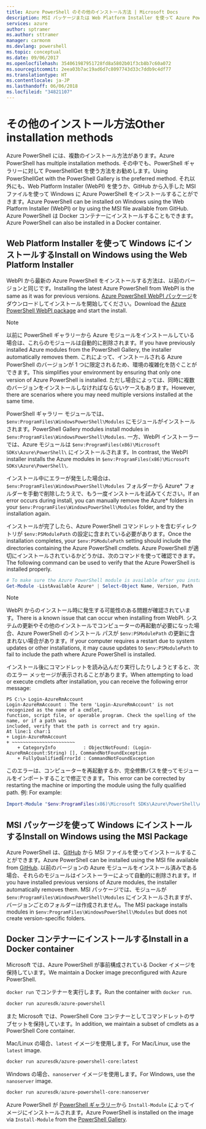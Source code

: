 ```yaml
---
title: Azure PowerShell のその他のインストール方法 | Microsoft Docs
description: MSI パッケージまたは Web Platform Installer を使って Azure PowerShell をインストールする方法について説明します。
services: azure
author: sptramer
ms.author: sttramer
manager: carmonm
ms.devlang: powershell
ms.topic: conceptual
ms.date: 09/06/2017
ms.openlocfilehash: 354061987951728fd8a5802b01f3cb8b7c60a072
ms.sourcegitcommit: 2eea03b7ac19ad6d7c8097743d33c7ddb9c4df77
ms.translationtype: HT
ms.contentlocale: ja-JP
ms.lasthandoff: 06/06/2018
ms.locfileid: "34821107"
---
```

# <a name="other-installation-methods"></a><span data-ttu-id="537a6-103">その他のインストール方法</span><span class="sxs-lookup"><span data-stu-id="537a6-103">Other installation methods</span></span>

<span data-ttu-id="537a6-104">Azure PowerShell には、複数のインストール方法があります。</span><span class="sxs-lookup"><span data-stu-id="537a6-104">Azure PowerShell has multiple installation methods.</span></span> <span data-ttu-id="537a6-105">その中でも、PowerShell ギャラリーに対して PowerShellGet を使う方法をお勧めします。</span><span class="sxs-lookup"><span data-stu-id="537a6-105">Using PowerShellGet with the PowerShell Gallery is the preferred method.</span></span> <span data-ttu-id="537a6-106">それ以外にも、Web Platform Installer (WebPI) を使うか、GitHub から入手した MSI ファイルを使って Windows に Azure PowerShell をインストールすることができます。</span><span class="sxs-lookup"><span data-stu-id="537a6-106">Azure PowerShell can be installed on Windows using the Web Platform Installer (WebPI) or by using the MSI file available from GitHub.</span></span> <span data-ttu-id="537a6-107">Azure PowerShell は Docker コンテナーにインストールすることもできます。</span><span class="sxs-lookup"><span data-stu-id="537a6-107">Azure PowerShell can also be installed in a Docker container.</span></span>

## <a name="install-on-windows-using-the-web-platform-installer"></a><span data-ttu-id="537a6-108">Web Platform Installer を使って Windows にインストールする</span><span class="sxs-lookup"><span data-stu-id="537a6-108">Install on Windows using the Web Platform Installer</span></span>

<span data-ttu-id="537a6-109">WebPI から最新の Azure PowerShell をインストールする方法は、以前のバージョンと同じです。</span><span class="sxs-lookup"><span data-stu-id="537a6-109">Installing the latest Azure PowerShell from WebPI is the same as it was for previous versions.</span></span>
<span data-ttu-id="537a6-110">[Azure PowerShell WebPI パッケージ](http://aka.ms/webpi-azps)をダウンロードしてインストールを開始してください。</span><span class="sxs-lookup"><span data-stu-id="537a6-110">Download the [Azure PowerShell WebPI package](http://aka.ms/webpi-azps) and start the install.</span></span>

> [!NOTE]
> <span data-ttu-id="537a6-111">以前に PowerShell ギャラリーから Azure モジュールをインストールしている場合は、これらのモジュールは自動的に削除されます。</span><span class="sxs-lookup"><span data-stu-id="537a6-111">If you have previously installed Azure modules from the PowerShell Gallery, the installer automatically removes them.</span></span> <span data-ttu-id="537a6-112">これによって、インストールされる Azure PowerShell のバージョンが 1 つに限定されるため、環境の複雑化を防ぐことができます。</span><span class="sxs-lookup"><span data-stu-id="537a6-112">This simplifies your environment by ensuring that only one version of Azure PowerShell is installed.</span></span> <span data-ttu-id="537a6-113">ただし場合によっては、同時に複数のバージョンをインストールしなければならないケースもあります。</span><span class="sxs-lookup"><span data-stu-id="537a6-113">However, there are scenarios where you may need multiple versions installed at the same time.</span></span>
>
> <span data-ttu-id="537a6-114">PowerShell ギャラリー モジュールでは、`$env:ProgramFiles\WindowsPowerShell\Modules` にモジュールがインストールされます。</span><span class="sxs-lookup"><span data-stu-id="537a6-114">PowerShell Gallery modules install modules in `$env:ProgramFiles\WindowsPowerShell\Modules`.</span></span> <span data-ttu-id="537a6-115">一方、WebPI インストーラーでは、Azure モジュールは `$env:ProgramFiles(x86)\Microsoft SDKs\Azure\PowerShell\` にインストールされます。</span><span class="sxs-lookup"><span data-stu-id="537a6-115">In contrast, the WebPI installer installs the Azure modules in `$env:ProgramFiles(x86)\Microsoft SDKs\Azure\PowerShell\`.</span></span>
>
> <span data-ttu-id="537a6-116">インストール中にエラーが発生した場合は、`$env:ProgramFiles\WindowsPowerShell\Modules` フォルダーから Azure\* フォルダーを手動で削除したうえで、もう一度インストールを試みてください。</span><span class="sxs-lookup"><span data-stu-id="537a6-116">If an error occurs during install, you can manually remove the Azure\* folders in your `$env:ProgramFiles\WindowsPowerShell\Modules` folder, and try the installation again.</span></span>

<span data-ttu-id="537a6-117">インストールが完了したら、Azure PowerShell コマンドレットを含むディレクトリが `$env:PSModulePath` の設定に含まれている必要があります。</span><span class="sxs-lookup"><span data-stu-id="537a6-117">Once the installation completes, your `$env:PSModulePath` setting should include the directories containing the Azure PowerShell cmdlets.</span></span> <span data-ttu-id="537a6-118">Azure PowerShell が適切にインストールされているかどうかは、次のコマンドを使って確認できます。</span><span class="sxs-lookup"><span data-stu-id="537a6-118">The following command can be used to verify that the Azure PowerShell is installed properly.</span></span>

```powershell
# To make sure the Azure PowerShell module is available after you install
Get-Module -ListAvailable Azure* | Select-Object Name, Version, Path
```

> [!NOTE]
> <span data-ttu-id="537a6-119">WebPI からのインストール時に発生する可能性のある問題が確認されています。</span><span class="sxs-lookup"><span data-stu-id="537a6-119">There is a known issue that can occur when installing from WebPI.</span></span> <span data-ttu-id="537a6-120">システムの更新やその他のインストールでコンピューターの再起動が必要になった場合、Azure PowerShell のインストール パスが `$env:PSModulePath` の更新に含まれない場合があります。</span><span class="sxs-lookup"><span data-stu-id="537a6-120">If your computer requires a restart due to system updates or other installations, it may cause updates to `$env:PSModulePath` to fail to include the path where Azure PowerShell is installed.</span></span>

<span data-ttu-id="537a6-121">インストール後にコマンドレットを読み込んだり実行したりしようとすると、次のエラー メッセージが表示されることがあります。</span><span class="sxs-lookup"><span data-stu-id="537a6-121">When attempting to load or execute cmdlets after installation, you can receive the following error message:</span></span>

```
PS C:\> Login-AzureRmAccount
Login-AzureRmAccount : The term 'Login-AzureRmAccount' is not recognized as the name of a cmdlet,
function, script file, or operable program. Check the spelling of the name, or if a path was
included, verify that the path is correct and try again.
At line:1 char:1
+ Login-AzureRmAccount
+ ~~~~~~~~~~~~~~~~~~~~~~~
    + CategoryInfo          : ObjectNotFound: (Login-AzureRmAccount:String) [], CommandNotFoundException
    + FullyQualifiedErrorId : CommandNotFoundException
```

<span data-ttu-id="537a6-122">このエラーは、コンピューターを再起動するか、完全修飾パスを使ってモジュールをインポートすることで修正できます。</span><span class="sxs-lookup"><span data-stu-id="537a6-122">This error can be corrected by restarting the machine or importing the module using the fully qualified path.</span></span> <span data-ttu-id="537a6-123">例: </span><span class="sxs-lookup"><span data-stu-id="537a6-123">For example:</span></span>

```powershell
Import-Module "$env:ProgramFiles(x86)\Microsoft SDKs\Azure\PowerShell\AzureRM.psd1"
```

## <a name="install-on-windows-using-the-msi-package"></a><span data-ttu-id="537a6-124">MSI パッケージを使って Windows にインストールする</span><span class="sxs-lookup"><span data-stu-id="537a6-124">Install on Windows using the MSI Package</span></span>

<span data-ttu-id="537a6-125">Azure PowerShell は、[GitHub](https://github.com/Azure/azure-powershell/releases/latest) から MSI ファイルを使ってインストールすることができます。</span><span class="sxs-lookup"><span data-stu-id="537a6-125">Azure PowerShell can be installed using the MSI file available from [GitHub](https://github.com/Azure/azure-powershell/releases/latest).</span></span> <span data-ttu-id="537a6-126">以前のバージョンの Azure モジュールをインストール済みである場合、それらのモジュールはインストーラーによって自動的に削除されます。</span><span class="sxs-lookup"><span data-stu-id="537a6-126">If you have installed previous versions of Azure modules, the installer automatically removes them.</span></span> <span data-ttu-id="537a6-127">MSI パッケージでは、モジュールが `$env:ProgramFiles\WindowsPowerShell\Modules` にインストールされますが、バージョンごとのフォルダーは作成されません。</span><span class="sxs-lookup"><span data-stu-id="537a6-127">The MSI package installs modules in `$env:ProgramFiles\WindowsPowerShell\Modules` but does not create version-specific folders.</span></span>

## <a name="install-in-a-docker-container"></a><span data-ttu-id="537a6-128">Docker コンテナーにインストールする</span><span class="sxs-lookup"><span data-stu-id="537a6-128">Install in a Docker container</span></span>

<span data-ttu-id="537a6-129">Microsoft では、Azure PowerShell が事前構成されている Docker イメージを保持しています。</span><span class="sxs-lookup"><span data-stu-id="537a6-129">We maintain a Docker image preconfigured with Azure PowerShell.</span></span>

<span data-ttu-id="537a6-130">`docker run` でコンテナーを実行します。</span><span class="sxs-lookup"><span data-stu-id="537a6-130">Run the container with `docker run`.</span></span>

```powershell
docker run azuresdk/azure-powershell
```

<span data-ttu-id="537a6-131">また Microsoft では、PowerShell Core コンテナーとしてコマンドレットのサブセットを保持しています。</span><span class="sxs-lookup"><span data-stu-id="537a6-131">In addition, we maintain a subset of cmdlets as a PowerShell Core container.</span></span>

<span data-ttu-id="537a6-132">Mac/Linux の場合、`latest` イメージを使用します。</span><span class="sxs-lookup"><span data-stu-id="537a6-132">For Mac/Linux, use the `latest` image.</span></span>

```bash
docker run azuresdk/azure-powershell-core:latest
```

<span data-ttu-id="537a6-133">Windows の場合、`nanoserver` イメージを使用します。</span><span class="sxs-lookup"><span data-stu-id="537a6-133">For Windows, use the `nanoserver` image.</span></span>

```powershell
docker run azuresdk/azure-powershell-core:nanoserver
```

<span data-ttu-id="537a6-134">Azure PowerShell が [PowerShell ギャラリー](https://www.powershellgallery.com/)から `Install-Module` によってイメージにインストールされます。</span><span class="sxs-lookup"><span data-stu-id="537a6-134">Azure PowerShell is installed on the image via `Install-Module` from the [PowerShell Gallery](https://www.powershellgallery.com/).</span></span>